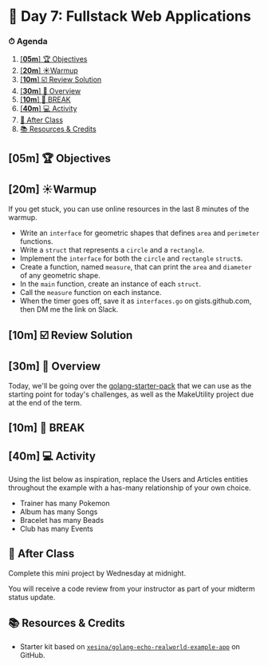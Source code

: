 # 📜 Day 7: Fullstack Web Applications

### ⏱ Agenda

1. [[**05m**] 🏆 Objectives](#05m-%f0%9f%8f%86-objectives)
2. [[**20m**] ☀️Warmup](#20m-%e2%98%80%ef%b8%8fwarmup)
3. [[**10m**] ☑️ Review Solution](#10m-%e2%98%91%ef%b8%8f-review-solution)
4. [[**30m**] 📖 Overview](#30m-%f0%9f%93%96-overview)
5. [[**10m**] 🌴 BREAK](#10m-%f0%9f%8c%b4-break)
6. [[**40m**] 💻 Activity](#40m-%f0%9f%92%bb-activity)
7. [🌃 After Class](#%f0%9f%8c%83-after-class)
8. [📚 Resources & Credits](#%f0%9f%93%9a-resources--credits)

## [**05m**] 🏆 Objectives

<!--
|   Level   | Verbs |
| --------- | ----- |
| 6: Create | design, formulate, build, invent, create, compose, generate, derive, modify, develop |
| 5: Evaluate | choose, support, relate, determine, defend, compare, contrast, justify, support, convince, select |
| 4: Analyze | classify, break down, categorize, analyze, diagram, illustrate, criticize, simplify, associate |
| 3: Apply | calculate, predict, apply, solve, illustrate, use, demonstrate, determine, model, perform, present |
| 2: Understand | describe, explain, paraphrase, restate, summarize, contrast, interpret, discuss |
| 1: Remember | list, recite, outline, define, name, match, quote, recall, identify, label, recognize |
-->

## [**20m**] ☀️Warmup

If you get stuck, you can use online resources in the last 8 minutes of the warmup.

- Write an `interface` for geometric shapes that defines `area` and `perimeter` functions.
- Write a `struct` that represents a `circle` and a `rectangle`.
- Implement the `interface` for both the `circle` and `rectangle` `struct`s.
- Create a function, named `measure`, that can print the `area` and `diameter` of any geometric shape.
- In the `main` function, create an instance of each `struct`.
- Call the `measure` function on each instance.
- When the timer goes off, save it as `interfaces.go` on gists.github.com, then DM me the link on Slack.

## [**10m**] ☑️ Review Solution

## [**30m**] 📖 Overview

Today, we'll be going over the [golang-starter-pack](https://github.com/make-school-labs/golang-starter-pack) that we can use as the starting point for today's challenges, as well as the MakeUtility project due at the end of the term.

## [**10m**] 🌴 BREAK

## [**40m**] 💻 Activity

Using the list below as inspiration, replace the Users and Articles entities throughout the example with a has-many relationship of your own choice.

- Trainer has many Pokemon
- Album has many Songs
- Bracelet has many Beads
- Club has many Events

## 🌃 After Class

Complete this mini project by Wednesday at midnight.

You will receive a code review from your instructor as part of your midterm status update.

## 📚 Resources & Credits

- Starter kit based on [`xesina/golang-echo-realworld-example-app`](https://github.com/xesina/golang-echo-realworld-example-app) on GitHub.
